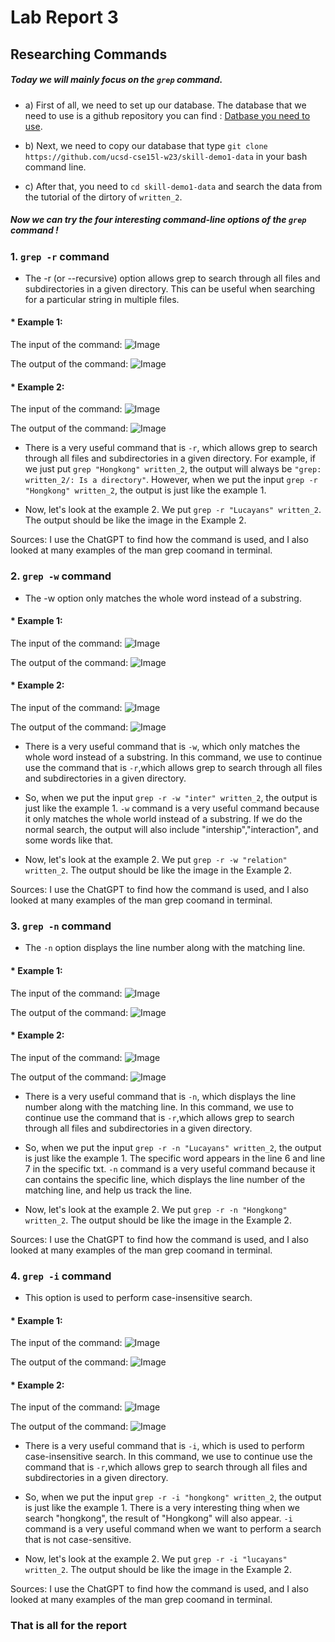 # Lab Report 3
## Researching Commands
##### Today we will mainly focus on the `grep` command. 

* a) First of all, we need to set up our database. The database that we need to use is a github repository you can find : [Datbase you need to use](https://github.com/ucsd-cse15l-w23/skill-demo1-data).
* b) Next, we need to copy our database that type `git clone https://github.com/ucsd-cse15l-w23/skill-demo1-data` in your bash command line.

* c) After that, you need to `cd skill-demo1-data` and search the data from the tutorial of the dirtory of `written_2`.

##### Now we can try the four interesting command-line options of the `grep` command !



### 1. `grep -r` command 

* The -r (or --recursive) option allows grep to search through all files and subdirectories in a given directory. This can be useful when searching for a particular string in multiple files.



#### * Example 1:

  The input of the command:
   ![Image](input1)
  
  The output of the command:
   ![Image](output1)
 


#### * Example 2:
  The input of the command:
   ![Image](input2)
  
  
  
  The output of the command:
   ![Image](output2)
   
   
  * There is a very useful command that is `-r`, which allows grep to search through all files and subdirectories in a given directory. For example, if we just put `grep "Hongkong" written_2`, the output will always be `"grep: written_2/: Is a directory"`. However, when we put the input `grep -r "Hongkong" written_2`, the output is just like the example 1.
  
  * Now, let's look at the example 2. We put `grep -r "Lucayans" written_2`. The output should be like the image in the Example 2.

Sources: I use the ChatGPT to find how the command is used, and I also looked at many examples of the man grep coomand in terminal. 
  


### 2. `grep -w` command 

* The -w option only matches the whole word instead of a substring.



#### * Example 1:
  The input of the command:
   ![Image](input3)
  
  The output of the command:
   ![Image](output3)


#### * Example 2:
  The input of the command:
   ![Image](input4)
  
  The output of the command:
   ![Image](output4)
   
   
   
  * There is a very useful command that is `-w`, which only matches the whole word instead of a substring. In this command, we use to continue use the command that is `-r`,which allows grep to search through all files and subdirectories in a given directory. 
  * So, when we put the input `grep -r -w "inter" written_2`, the output is just like the example 1. `-w` command is a very useful command because it only matches the whole world instead of a substring. If we do the normal search, the output will also include "intership","interaction", and some words like that.
  
  * Now, let's look at the example 2. We put `grep -r -w "relation" written_2`. The output should be like the image in the Example 2.
  
  
Sources: I use the ChatGPT to find how the command is used, and I also looked at many examples of the man grep coomand in terminal. 


### 3. `grep -n` command

* The `-n` option displays the line number along with the matching line.


#### * Example 1:
  The input of the command:
   ![Image](input5)
  
  The output of the command:
   ![Image](output5)




#### * Example 2:
  The input of the command:
   ![Image](input6)
  
  The output of the command:
   ![Image](output6)


  * There is a very useful command that is `-n`, which  displays the line number along with the matching line. In this command, we use to continue use the command that is `-r`,which allows grep to search through all files and subdirectories in a given directory. 
  * So, when we put the input `grep -r -n "Lucayans" written_2`, the output is just like the example 1. The specific word appears in the line 6 and line 7 in the specific txt. `-n` command is a very useful command because it can contains the specific line, which displays the line number of the matching line, and help us track the line.
  
  * Now, let's look at the example 2. We put `grep -r -n "Hongkong" written_2`. The output should be like the image in the Example 2.


Sources: I use the ChatGPT to find how the command is used, and I also looked at many examples of the man grep coomand in terminal. 




### 4. `grep -i` command 

* This option is used to perform case-insensitive search.



#### * Example 1:
  The input of the command:
   ![Image](input7)
  
  The output of the command:
   ![Image](output7)



#### * Example 2:
  The input of the command:
   ![Image](input8)
  
  The output of the command:
   ![Image](output8)


  * There is a very useful command that is `-i`, which is used to perform case-insensitive search. In this command, we use to continue use the command that is `-r`,which allows grep to search through all files and subdirectories in a given directory. 
  * So, when we put the input `grep -r -i "hongkong" written_2`, the output is just like the example 1. There is a very interesting thing when we search "hongkong", the result of "Hongkong" will also appear. `-i` command is a very useful command when we want to perform a search that is not case-sensitive.
  
  * Now, let's look at the example 2. We put `grep -r -i "lucayans" written_2`. The output should be like the image in the Example 2.

Sources: I use the ChatGPT to find how the command is used, and I also looked at many examples of the man grep coomand in terminal. 

 
 
 
 
 


### That is all for the report 
